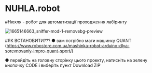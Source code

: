 # NUHLA.robot

#Нюхля - робот для автоматизації проходження лабіринту

![1665146663_sniffer-mod-1-removebg-preview](https://github.com/pocketcat3/NUHLA.robot/assets/114851989/90e05af4-a73e-46b2-b057-71bfa1e9856a)

#ЯК ВСТАНОВИТИ???
● вам потрібно мати машинку QUANT (https://www.robostore.com.ua/mashinka-robot-arduino-dlya-sorevnovaniy-impro-quant-sport/)


● перейдіть на головну сторінку цього проекту, натисніть на зелену кнопочку CODE і виберіть пункт Download ZIP
